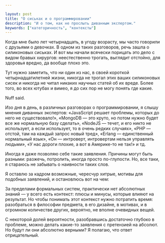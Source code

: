 ```yaml
---

layout: post
title: "О сиськах и о программировании"
description: "И о том, как не прослыть диванным экспертом."
keywords: ["категоричность", "контексты"]
---
```


Когда мне было лет четырнадцать, в угоду возрасту, мы часто говорили с друзьями
о девочках. В одном из таких разговоров, речь зашла о силиконовых сиськах. И 
вот мы начали всячески порицать это дело с видом бравых хирургов: неестественно
трогать, выглядит отстойно, для здоровья вредно, да вообще плохо это.

Тут нужно заметить, что ни один из нас, в своей короткой четырнадцатилетней
жизни, никогда не трогал этих ваших силиконовых сисек и никогда не читал 
никаких научных статей об их вреде. Более того, во всех ютубах и вимео, я до 
сих пор не могу понять где какие.

Nuff said.

Изо дня в день, в различных разговорах о программировании, я слышу мнения
диванных экспертов: «JavaScript решает проблемы, которых до него
не существовало!», «MongoDB — это круто, но потом нужно будет все же
нормальную базу сделать», «NodeJS — течет, и его никто не использует, а если 
использует, то в очень редких случаях», «PHP — отстой, там на каждый запрос 
новый тред», «Erlang — единственный нормальный язык», «Он — интроверт, 
интровертам нельзя управлять людьми», «У нас дороги плохие, а вот в Америке-то 
не так!» и тд.

Иногда я даже позволяю себе такие заявления. Причины могут быть разными: 
разжечь, потролить, иногда просто по-глупости. Но, все таки, я стараюсь не 
забывать о наивности таких слов. 

Я оставлю за кадром возможные, чересчур хитрые, мотивы для подобных заявлений,
и остановлюсь вот на чем:

За пределами формальных систем, практически нет абсолютных знаний — у всего 
есть контекст: плюсы и минусы, которые влияют на результат. Но чтобы понимать 
этот контекст нужно потратить время: разобраться в философии предмета, в его 
дизайне, в мотивах, и в огромном количестве других, вероятно, не вполне 
очевидных вещей.

С некоторой долей вероятности, разобравшись достаточно глубоко в проблеме,
можно делать какие-то заявления с претензией на абсолют. Но будут ли они 
абсолютно верными? Я полагаю, что ответ отрицательный.